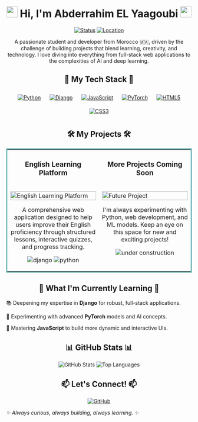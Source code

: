 <h1 align="center">
<img src="https://www.google.com/search?q=https://raw.githubusercontent.com/ABSphreak/ABSphreak/master/gifs/Hi.gif" width="30px">
Hi, I'm Abderrahim EL Yaagoubi
<img src="https://www.google.com/search?q=https://media.giphy.com/media/WUlplcMpOCemTGBtBW/giphy.gif" width="30">
</h1>

<p align="center">
<a href="https://github.com/your-username"><img src="https://www.google.com/search?q=https://img.shields.io/badge/Status-Hiring-brightgreen%3Fstyle%3Dfor-the-badge%26logo%3Dgithub" alt="Status"/></a>
<a href="https://github.com/your-username"><img src="https://www.google.com/search?q=https://img.shields.io/badge/Location-Morocco-blue%3Fstyle%3Dfor-the-badge%26logo%3Dworld" alt="Location"/></a>
</p>

<p align="center">
A passionate student and developer from Morocco 🇲🇦, driven by the challenge of building projects that blend learning, creativity, and technology. I love diving into everything from full-stack web applications to the complexities of AI and deep learning.
</p>

<h2 align="center">🚀 My Tech Stack 🚀</h2>
<p align="center">
<a href="https://www.python.org/" target="_blank"><img style="margin: 10px" src="https://www.google.com/search?q=https://img.shields.io/badge/Python-3776AB%3Fstyle%3Dfor-the-badge%26logo%3Dpython%26logoColor%3Dwhite" alt="Python"/></a>
<a href="https://www.djangoproject.com/" target="_blank"><img style="margin: 10px" src="https://www.google.com/search?q=https://img.shields.io/badge/Django-092E20%3Fstyle%3Dfor-the-badge%26logo%3Ddjango%26logoColor%3Dwhite" alt="Django"/></a>
<a href="https://developer.mozilla.org/en-US/docs/Web/JavaScript" target="_blank"><img style="margin: 10px" src="https://www.google.com/search?q=https://img.shields.io/badge/JavaScript-F7DF1E%3Fstyle%3Dfor-the-badge%26logo%3Djavascript%26logoColor%3Dblack" alt="JavaScript"/></a>
<a href="https://pytorch.org/" target="_blank"><img style="margin: 10px" src="https://img.shields.io/badge/PyTorch-EE4C2C?style=for-the-badge&logo=pytorch&logoColor=white" alt="PyTorch"/></a>
<a href="https://developer.mozilla.org/en-US/docs/Web/HTML" target="_blank"><img style="margin: 10px" src="https://www.google.com/search?q=https://img.shields.io/badge/HTML5-E34F26%3Fstyle%3Dfor-the-badge%26logo%3Dhtml5%26logoColor%3Dwhite" alt="HTML5"/></a>
<a href="https://developer.mozilla.org/en-US/docs/Web/CSS" target="_blank"><img style="margin: 10px" src="https://www.google.com/search?q=https://img.shields.io/badge/CSS3-1572B6%3Fstyle%3Dfor-the-badge%26logo%3Dcss3%26logoColor%3Dwhite" alt="CSS3"/></a>
</p>

<h2 align="center">🛠️ My Projects 🛠️</h2>

<table bordercolor="#66b2b2">
<tr>
<td width="50%" valign="top">
<h3 align="center">English Learning Platform</h3>
<br />
<a target="_blank" href="#"> <!-- Add Project Link Here -->
<img src="https://www.google.com/search?q=https://placehold.co/400x200/2d3748/ffffff%3Ftext%3DProject%2BScreenshot" alt="English Learning Platform" width="100%">
</a>
<br />
<p align="center">
A comprehensive web application designed to help users improve their English proficiency through structured lessons, interactive quizzes, and progress tracking.
</p>
<p align="center">
<img src="https://www.google.com/search?q=https://img.shields.io/badge/Django-092E20%3Fstyle%3Dfor-the-badge%26logo%3Ddjango%26logoColor%3Dwhite" alt="django" />
<img src="https://www.google.com/search?q=https://img.shields.io/badge/Python-3776AB%3Fstyle%3Dfor-the-badge%26logo%3Dpython%26logoColor%3Dwhite" alt="python" />
</p>
</td>
<td width="50%" valign="top">
<h3 align="center">More Projects Coming Soon</h3>
<br />
<a target="_blank" href="#"> <!-- Add Project Link Here -->
<img src="https://www.google.com/search?q=https://placehold.co/400x200/2d3748/ffffff%3Ftext%3DFuture%2BProject" alt="Future Project" width="100%">
</a>
<br />
<p align="center">
I'm always experimenting with Python, web development, and ML models. Keep an eye on this space for new and exciting projects!
</p>
<p align="center">
<img src="https://www.google.com/search?q=https://img.shields.io/badge/Under-Construction-yellow%3Fstyle%3Dfor-the-badge" alt="under construction" />
</p>
</td>
</tr>
</table>

<h2 align="center">🌱 What I'm Currently Learning 🌱</h2>
<p align="center">

📚 Deepening my expertise in <strong>Django</strong> for robust, full-stack applications.



🧠 Experimenting with advanced <strong>PyTorch</strong> models and AI concepts.



🎨 Mastering <strong>JavaScript</strong> to build more dynamic and interactive UIs.
</p>

<h2 align="center">📊 GitHub Stats 📊</h2>
<p align="center">
<img src="https://www.google.com/search?q=https://github-readme-stats.vercel.app/api%3Fusername%3Dyour-username%26show_icons%3Dtrue%26theme%3Dtokyonight%26hide_border%3Dtrue%26count_private%3Dtrue" alt="GitHub Stats" />
<img src="https://www.google.com/search?q=https://github-readme-stats.vercel.app/api/top-langs/%3Fusername%3Dyour-username%26layout%3Dcompact%26theme%3Dtokyonight%26hide_border%3Dtrue" alt="Top Languages" />
</p>

<h2 align="center">📫 Let's Connect! 📫</h2>
<p align="center">
<a href="https://github.com/your-username" target="_blank"><img src="https://www.google.com/search?q=https://img.shields.io/badge/GitHub-181717%3Fstyle%3Dfor-the-badge%26logo%3Dgithub%26logoColor%3Dwhite" alt="GitHub"/></a>
<!-- Add other links like LinkedIn, Twitter, etc. -->
<!--
<a href="https://www.google.com/search?q=https://linkedin.com/in/your-username" target="_blank"><img src="https://www.google.com/search?q=https://img.shields.io/badge/LinkedIn-0A66C2%3Fstyle%3Dfor-the-badge%26logo%3Dlinkedin%26logoColor%3Dwhite" alt="LinkedIn"/></a>
<a href="https://www.google.com/search?q=https://twitter.com/your-username" target="_blank"><img src="https://www.google.com/search?q=https://img.shields.io/badge/Twitter-1DA1F2%3Fstyle%3Dfor-the-badge%26logo%3Dtwitter%26logoColor%3Dwhite" alt="Twitter"/></a>
-->
</p>

<p align="center">





<em>✨ Always curious, always building, always learning. ✨</em>
</p>

